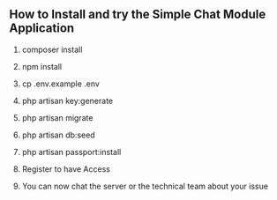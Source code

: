 ## How to Install and try the Simple Chat Module Application

1. composer install

2. npm install

3. cp .env.example .env

4. php artisan key:generate

5. php artisan migrate

6. php artisan db:seed

7. php artisan passport:install

8. Register to have Access

9. You can now chat the server or the technical team about your issue
